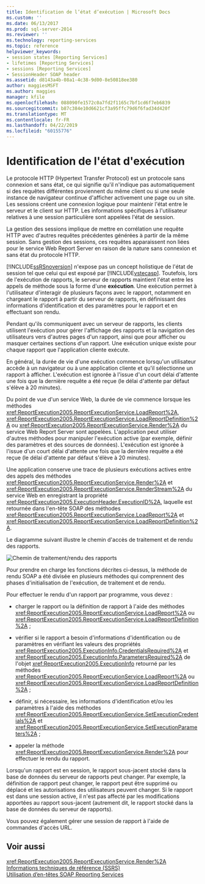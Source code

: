 ```yaml
---
title: Identification de l’état d’exécution | Microsoft Docs
ms.custom: ''
ms.date: 06/13/2017
ms.prod: sql-server-2014
ms.reviewer: ''
ms.technology: reporting-services
ms.topic: reference
helpviewer_keywords:
- session states [Reporting Services]
- lifetimes [Reporting Services]
- sessions [Reporting Services]
- SessionHeader SOAP header
ms.assetid: d8143a4b-08a1-4c38-9d00-8e50818ee380
author: maggiesMSFT
ms.author: maggies
manager: kfile
ms.openlocfilehash: 088090fe1572c0a7fd2f1165c7bf1cd6f7eb6839
ms.sourcegitcommit: b87c384e10d6621cf3a95ffc79d6f6fad34d420f
ms.translationtype: MT
ms.contentlocale: fr-FR
ms.lasthandoff: 04/22/2019
ms.locfileid: "60155776"
---
```

# <a name="identifying-execution-state"></a>Identification de l'état d'exécution
  Le protocole HTTP (Hypertext Transfer Protocol) est un protocole sans connexion et sans état, ce qui signifie qu'il n'indique pas automatiquement si des requêtes différentes proviennent du même client ou si une seule instance de navigateur continue d'afficher activement une page ou un site. Les sessions créent une connexion logique pour maintenir l'état entre le serveur et le client sur HTTP. Les informations spécifiques à l'utilisateur relatives à une session particulière sont appelées l'état de session.  
  
 La gestion des sessions implique de mettre en corrélation une requête HTTP avec d'autres requêtes précédentes générées à partir de la même session. Sans gestion des sessions, ces requêtes apparaissent non liées pour le service Web Report Server en raison de la nature sans connexion et sans état du protocole HTTP.  
  
 [!INCLUDE[ssRSnoversion](../../includes/ssrsnoversion-md.md)] n'expose pas un concept holistique de l'état de session tel que celui qui est exposé par [!INCLUDE[vstecasp](../../includes/vstecasp-md.md)]. Toutefois, lors de l'exécution de rapports, le serveur de rapports maintient l'état entre les appels de méthode sous la forme d'une **exécution**. Une exécution permet à l'utilisateur d'interagir de plusieurs façons avec le rapport, notamment en chargeant le rapport à partir du serveur de rapports, en définissant des informations d'identification et des paramètres pour le rapport et en effectuant son rendu.  
  
 Pendant qu'ils communiquent avec un serveur de rapports, les clients utilisent l'exécution pour gérer l'affichage des rapports et la navigation des utilisateurs vers d'autres pages d'un rapport, ainsi que pour afficher ou masquer certaines sections d'un rapport. Une exécution unique existe pour chaque rapport que l'application cliente exécute.  
  
 En général, la durée de vie d'une exécution commence lorsqu'un utilisateur accède à un navigateur ou à une application cliente et qu'il sélectionne un rapport à afficher. L'exécution est ignorée à l'issue d'un court délai d'attente une fois que la dernière requête a été reçue (le délai d'attente par défaut s'élève à 20 minutes).  
  
 Du point de vue d'un service Web, la durée de vie commence lorsque les méthodes <xref:ReportExecution2005.ReportExecutionService.LoadReport%2A>, <xref:ReportExecution2005.ReportExecutionService.LoadReportDefinition%2A> ou <xref:ReportExecution2005.ReportExecutionService.Render%2A> du service Web Report Server sont appelées. L'application peut utiliser d'autres méthodes pour manipuler l'exécution active (par exemple, définir des paramètres et des sources de données). L'exécution est ignorée à l'issue d'un court délai d'attente une fois que la dernière requête a été reçue (le délai d'attente par défaut s'élève à 20 minutes).  
  
 Une application conserve une trace de plusieurs exécutions actives entre des appels des méthodes <xref:ReportExecution2005.ReportExecutionService.Render%2A> et <xref:ReportExecution2005.ReportExecutionService.RenderStream%2A> du service Web en enregistrant la propriété <xref:ReportExecution2005.ExecutionHeader.ExecutionID%2A>, laquelle est retournée dans l'en-tête SOAP des méthodes <xref:ReportExecution2005.ReportExecutionService.LoadReport%2A> et <xref:ReportExecution2005.ReportExecutionService.LoadReportDefinition%2A>.  
  
 Le diagramme suivant illustre le chemin d'accès de traitement et de rendu des rapports.  
  
 ![Chemin de traitement/rendu des rapports](../../../2014/reporting-services/media/rs-render-process-diagram.gif "Chemin de traitement/rendu des rapports")  
  
 Pour prendre en charge les fonctions décrites ci-dessus, la méthode de rendu SOAP a été divisée en plusieurs méthodes qui comprennent des phases d'initialisation de l'exécution, de traitement et de rendu.  
  
 Pour effectuer le rendu d'un rapport par programme, vous devez :  
  
-   charger le rapport ou la définition de rapport à l'aide des méthodes <xref:ReportExecution2005.ReportExecutionService.LoadReport%2A> ou <xref:ReportExecution2005.ReportExecutionService.LoadReportDefinition%2A> ;  
  
-   vérifier si le rapport a besoin d'informations d'identification ou de paramètres en vérifiant les valeurs des propriétés <xref:ReportExecution2005.ExecutionInfo.CredentialsRequired%2A> et <xref:ReportExecution2005.ExecutionInfo.ParametersRequired%2A> de l'objet <xref:ReportExecution2005.ExecutionInfo> retourné par les méthodes <xref:ReportExecution2005.ReportExecutionService.LoadReport%2A> ou <xref:ReportExecution2005.ReportExecutionService.LoadReportDefinition%2A> ;  
  
-   définir, si nécessaire, les informations d'identification et/ou les paramètres à l'aide des méthodes <xref:ReportExecution2005.ReportExecutionService.SetExecutionCredentials%2A> et <xref:ReportExecution2005.ReportExecutionService.SetExecutionParameters%2A> ;  
  
-   appeler la méthode <xref:ReportExecution2005.ReportExecutionService.Render%2A> pour effectuer le rendu du rapport.  
  
 Lorsqu'un rapport est en session, le rapport sous-jacent stocké dans la base de données du serveur de rapports peut changer. Par exemple, la définition de rapport peut changer, le rapport peut être supprimé ou déplacé et les autorisations des utilisateurs peuvent changer. Si le rapport est dans une session active, il n'est pas affecté par les modifications apportées au rapport sous-jacent (autrement dit, le rapport stocké dans la base de données du serveur de rapports).  
  
 Vous pouvez également gérer une session de rapport à l'aide de commandes d'accès URL.  
  
## <a name="see-also"></a>Voir aussi  
 <xref:ReportExecution2005.ReportExecutionService.Render%2A>   
 [Informations techniques de référence &#40;SSRS&#41;](../../../2014/reporting-services/technical-reference-ssrs.md)   
 [Utilisation d’en-têtes SOAP Reporting Services](../report-server-web-service-net-framework-soap-headers/using-reporting-services-soap-headers.md)  
  
  
